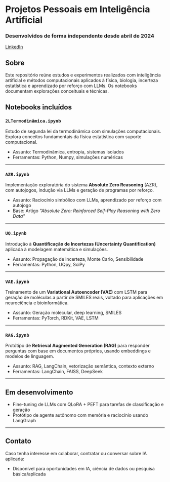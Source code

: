 # Projetos Pessoais em Inteligência Artificial  
### Desenvolvidos de forma independente desde abril de 2024  
[LinkedIn](https://www.linkedin.com/in/walter-augusto-jr-76425623/) 

## Sobre
Este repositório reúne estudos e experimentos realizados com inteligência artificial e métodos computacionais aplicados à física, biologia, incerteza estatística e aprendizado por reforço com LLMs. Os notebooks documentam explorações conceituais e técnicas.


## Notebooks incluídos

### `2LTermodinâmica.ipynb`
Estudo de segunda lei da termodinâmica com simulações computacionais. Explora conceitos fundamentais da física estatística com suporte computacional.

- Assunto: Termodinâmica, entropia, sistemas isolados
- Ferramentas: Python, Numpy, simulações numéricas

---

### `AZR.ipynb`
Implementação exploratória do sistema **Absolute Zero Reasoning** (AZR), com autojogos, indução via LLMs e geração de programas por reforço.

- Assunto: Raciocínio simbólico com LLMs, aprendizado por reforço com autojogo
- Base: Artigo *"Absolute Zero: Reinforced Self-Play Reasoning with Zero Data"*

---

### `UQ.ipynb`
Introdução à **Quantificação de Incertezas (Uncertainty Quantification)** aplicada à modelagem matemática e simulações.

- Assunto: Propagação de incerteza, Monte Carlo, Sensibilidade
- Ferramentas: Python, UQpy, SciPy

---

### `VAE.ipynb`
Treinamento de um **Variational Autoencoder (VAE)** com LSTM para geração de moléculas a partir de SMILES reais, voltado para aplicações em neurociência e bioinformática.

- Assunto: Geração molecular, deep learning, SMILES
- Ferramentas: PyTorch, RDKit, VAE, LSTM

---
### `RAG.ipynb`
Protótipo de **Retrieval Augmented Generation (RAG)** para responder perguntas com base em documentos próprios, usando embeddings e modelos de linguagem.

- Assunto: RAG, LangChain, vetorização semântica, contexto externo  
- Ferramentas: LangChain, FAISS, DeepSeek

---

## Em desenvolvimento
- Fine-tuning de LLMs com QLoRA + PEFT para tarefas de classificação e geração
- Protótipo de agente autônomo com memória e raciocínio usando LangGraph

---

## Contato
Caso tenha interesse em colaborar, contratar ou conversar sobre IA aplicada:
- Disponível para oportunidades em IA, ciência de dados ou pesquisa básica/aplicada
